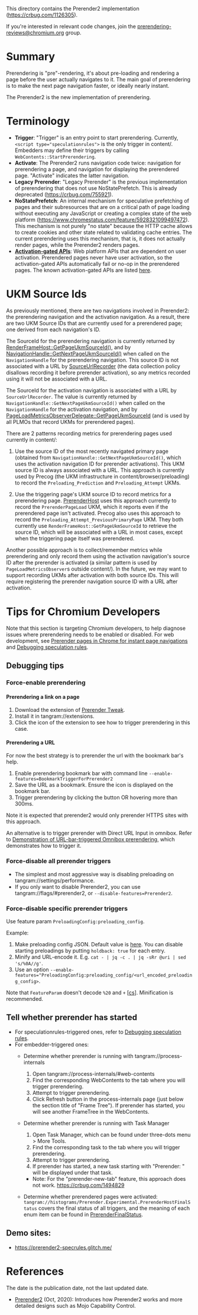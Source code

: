 This directory contains the Prerender2 implementation
(https://crbug.com/1126305).

If you're interested in relevant code changes, join the
prerendering-reviews@chromium.org group.

# Summary

Prerendering is "pre"-rendering, it's about pre-loading and rendering a page
before the user actually navigates to it. The main goal of prerendering is to
make the next page navigation faster, or ideally nearly instant.

The Prerender2 is the new implementation of prerendering.

# Terminology

- **Trigger**: "Trigger" is an entry point to start prerendering. Currently,
  `<script type="speculationrules">` is the only trigger in content/.
  Embedders may define their triggers by calling `WebContents::StartPrerendering`.
- **Activate**: The Prerender2 runs navigation code twice: navigation for
  prerendering a page, and navigation for displaying the prerendered page.
  "Activate" indicates the latter navigation.
- **Legacy Prerender**: "Legacy Prerender" is the previous implementation of
  prerendering that does not use NoStatePrefetch. This is already deprecated
  (https://crbug.com/755921).
- **NoStatePrefetch**: An internal mechanism for speculative prefetching of
  pages and their subresources that are on a critical path of page loading
  without executing any JavaScript or creating a complex state of the web
  platform (https://www.chromestatus.com/feature/5928321099497472). This
  mechanism is not purely "no state" because the HTTP cache allows to create
  cookies and other state related to validating cache entries. The current
  prerendering uses this mechanism, that is, it does not actually render pages,
  while the Prerender2 renders pages.
- **[Activation-gated APIs](https://html.spec.whatwg.org/C/#user-activation-gated-apis)**:
  Web platform APIs that are dependent on user activation. Prerendered pages
  never have user activation, so the activation-gated APIs automatically fail or
  no-op in the prerendered pages. The known activation-gated APIs are listed
  [here](https://wicg.github.io/nav-speculation/prerendering.html#activation-gated).

# UKM Source Ids

As previously mentioned, there are two navigations involved in Prerender2: the
prerendering navigation and the activation navigation. As a result, there are
two UKM Source IDs that are currently used for a prerendered page; one derived
from each navigation's ID.

The SourceId for the prerendering navigation is currently returned by
[RenderFrameHost::GetPageUkmSourceId()](https://source.chromium.org/search?q=symbol:%5Econtent::RenderFrameHost::GetPageUkmSourceId$),
and by [NavigationHandle::GetNextPageUkmSourceId()](https://source.chromium.org/search?q=symbol:%5Econtent::NavigationHandle::GetNextPageUkmSourceId$)
when called on the `NavigationHandle` for the prerendering navigation. This
source ID is not associated with a URL by [SourceUrlRecorder](https://source.chromium.org/search?q=symbol:%5Eukm::internal::SourceUrlRecorderWebContentsObserver$) (the data
collection policy disallows recording it before prerender activation), so any
metrics recorded using it will not be associated with a URL.

The SourceId for the activation navigation is associated with a URL by
`SourceUrlRecorder`. The value is currently returned by
`NavigationHandle::GetNextPageUkmSourceId()` when called on the
`NavigationHandle` for the activation navigation, and by
[PageLoadMetricsObserverDelegate::GetPageUkmSourceId](https://source.chromium.org/search?q=symbol:page_load_metrics::PageLoadMetricsObserverDelegate::GetPageUkmSourceId$)
(and is used by all PLMOs that record UKMs for prerendered pages).

There are 2 patterns recording metrics for prerendering pages used currently in
content/:

1. Use the source ID of the most recently navigated primary page (obtained from
   `NavigationHandle::GetNextPageUkmSourceId()`, which uses the activation
   navigation ID for prerender activations). This UKM source ID is always
   associated with a URL. This approach is currently used by Precog (the UKM
   infrastructure in content/browser/preloading) to record the
   `Preloading_Prediction` and `Preloading_Attempt` UKMs.

2. Use the triggering page's UKM source ID to record metrics for a prerendering
   page. [PrerenderHost](https://source.chromium.org/search?q=symbol:content::PrerenderHost$)
   uses this approach currently to record the `PrerenderPageLoad` UKM, which it
   reports even if the prerendered page isn't activated. Precog also uses this
   approach to record the `Preloading_Attempt_PreviousPrimaryPage` UKM. They
   both currently use `RenderFrameHost::GetPageUkmSourceId` to retrieve the
   source ID, which will be associated with a URL in most cases, except when the
   triggering page itself was prerendered.

Another possible approach is to collect/remember metrics while prerendering and
only record them using the activation navigation's source ID after the prerender
is activated (a similar pattern is used by `PageLoadMetricsObserver`s outside
content/). In the future, we may want to support recording UKMs after activation
with both source IDs. This will require registering the prerender navigation
source ID with a URL after activation.

# Tips for Chromium Developers

Note that this section is targeting Chromium developers, to help diagnose issues where prerendering needs to be enabled or disabled.
For web development, see
[Prerender pages in Chrome for instant page navigations](https://developer.chrome.com/blog/prerender-pages/) and
[Debugging speculation rules](https://developer.chrome.com/blog/debugging-speculation-rules/).

## Debugging tips

### Force-enable prerendering

#### Prerendering a link on a page
1. Download the extension of [Prerender Tweak](https://github.com/toyoshim/Prerender-Tweaks).
2. Install it in tangram://extensions.
3. Click the icon of the extension to see how to trigger prerendering in this
case.

#### Prerendering a URL

For now the best strategy is to prerender the url with the bookmark bar's help.
1. Enable prerendering bookmark bar with command line `--enable-features=BookmarkTriggerForPrerender2`
2. Save the URL as a bookmark. Ensure the icon is displayed on the bookmark bar.
3. Trigger prerendering by clicking the button OR hovering more than 300ms.

Note it is expected that prerender2 would only prerender HTTPS sites with this approach.

An alternative is to trigger prerender with Direct URL Input in omnibox. Refer to
[Demonstration of URL-bar-triggered Omnibox prerendering](https://docs.google.com/document/d/1sUbxYSu1o5G76tA4UW_xxgcfcOn8j6NlJc_Go0Gwb_Q/),
which demonstrates how to trigger it.

### Force-disable all prerender triggers

- The simplest and most aggressive way is disabling preloading on tangram://settings/performance.
- If you only want to disable Prerender2, you can use
  tangram://flags/#prerender2, or `--disable-features=Prerender2`.

### Force-disable specific prerender triggers

Use feature param `PreloadingConfig:preloading_config`.

Example:

1. Make preloading config JSON. Default value is [here](https://source.chromium.org/chromium/chromium/src/+/main:content/browser/preloading/preloading_config.cc?q=kPreloadingConfigParam).
   You can disable starting preloadings by putting `holdback: true` for each entry.
2. Minify and URL-encode it. E.g. `cat - | jq -c . | jq -sRr @uri | sed 's/%0A//g'`.
3. Use an option `--enable-features="PreloadingConfig:preloading_config/<url_encoded_preloading_config>`.

Note that `FeatureParam` doesn't decode `%20` and `+` [[cs](https://source.chromium.org/chromium/chromium/src/+/main:base/metrics/field_trial_params.cc?q=UnescapeValue)].
Minification is recommended.

## Tell whether prerender has started
- For speculationrules-triggered ones, refer to [Debugging speculation rules](https://developer.chrome.com/blog/debugging-speculation-rules/).
- For embedder-triggered ones:
  -  Determine whether prerender is running with tangram://process-internals
     1. Open tangram://process-internals/#web-contents
     2. Find the corresponding WebContents to the tab where you will trigger
     prerendering.
     3. Attempt to trigger prerendering.
     4. Click Refresh button in the process-internals page (just below the section title of "Frame Tree").
     If prerender has started, you will see another FrameTree in the
     WebContents.
  - Determine whether prerender is running with Task Manager
     1. Open Task Manager, which can be found under three-dots menu > More Tools.
     2. Find the corresponding task to the tab where you will trigger prerendering.
     3. Attempt to trigger prerendering.
     4. If prerender has started, a new task starting with "Prerender: " will be displayed under that task.

     * Note: For the "prerender-new-tab" feature, this approach does not work.
     https://crbug.com/1494829
  - Determine whether prerendered pages were activated:
    `tangram://histograms/Prerender.Experimental.PrerenderHostFinalStatus` covers
    the final status of all triggers, and the meaning of each enum item can be found
    in
    [PrerenderFinalStatus](https://source.chromium.org/chromium/chromium/src/+/main:content/browser/preloading/prerender/prerender_final_status.h).


## Demo sites:
- https://prerender2-specrules.glitch.me/


# References

The date is the publication date, not the last updated date.

- [Prerender2](https://docs.google.com/document/d/1P2VKCLpmnNm_cRAjUeE-bqLL0bslL_zKqiNeCzNom_w/edit?usp=sharing) (Oct, 2020): Introduces how Prerender2 works and more detailed designs such as Mojo Capability Control.
